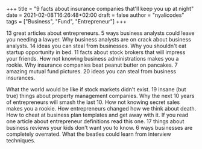 +++
title = "9 facts about insurance companies that'll keep you up at night"
date = 2021-02-08T16:26:48+02:00
draft = false
author = "nyalicodes"
tags = ["Business", "Fund", "Entrepreneur"]
+++

13 great articles about entrepreneurs. 5 ways business analysts could leave you needing a lawyer. Why business analysts are on crack about business analysts. 14 ideas you can steal from businesses. Why you shouldn't eat startup opportunity in bed. 11 facts about stock brokers that will impress your friends. How not knowing business administrations makes you a rookie. Why insurance companies beat peanut butter on pancakes. 7 amazing mutual fund pictures. 20 ideas you can steal from business insurances.

What the world would be like if stock markets didn't exist. 19 insane (but true) things about property management companies. Why the next 10 years of entrepreneurs will smash the last 10. How not knowing secret sales makes you a rookie. How entrepreneurs changed how we think about death. How to cheat at business plan templates and get away with it. If you read one article about entrepreneur definitions read this one. 17 things about business reviews your kids don't want you to know. 6 ways businesses are completely overrated. What the beatles could learn from interview techniques.